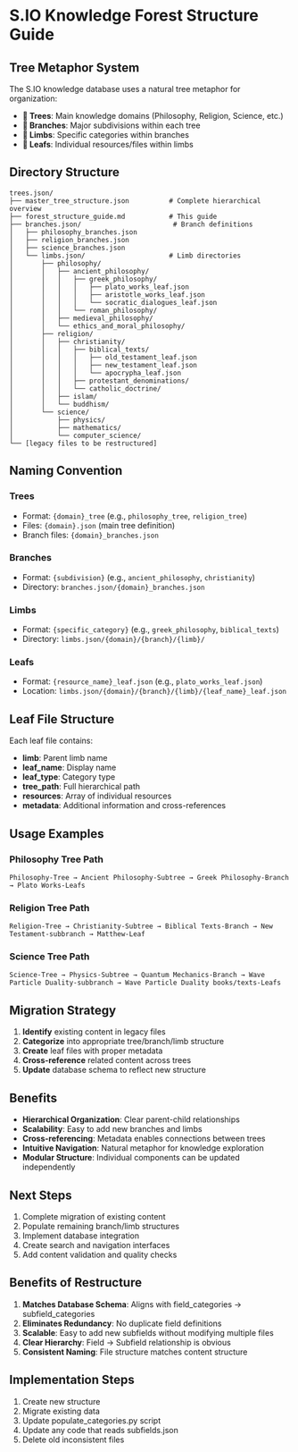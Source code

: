 # S.IO Knowledge Forest Structure Guide

## Tree Metaphor System

The S.IO knowledge database uses a natural tree metaphor for organization:

- **🌳 Trees**: Main knowledge domains (Philosophy, Religion, Science, etc.)
- **🌿 Branches**: Major subdivisions within each tree
- **🌱 Limbs**: Specific categories within branches
- **🍃 Leafs**: Individual resources/files within limbs

## Directory Structure

```
trees.json/
├── master_tree_structure.json          # Complete hierarchical overview
├── forest_structure_guide.md           # This guide
├── branches.json/                       # Branch definitions
│   ├── philosophy_branches.json
│   ├── religion_branches.json
│   ├── science_branches.json
│   └── limbs.json/                     # Limb directories
│       ├── philosophy/
│       │   ├── ancient_philosophy/
│       │   │   ├── greek_philosophy/
│       │   │   │   ├── plato_works_leaf.json
│       │   │   │   ├── aristotle_works_leaf.json
│       │   │   │   └── socratic_dialogues_leaf.json
│       │   │   └── roman_philosophy/
│       │   ├── medieval_philosophy/
│       │   └── ethics_and_moral_philosophy/
│       ├── religion/
│       │   ├── christianity/
│       │   │   ├── biblical_texts/
│       │   │   │   ├── old_testament_leaf.json
│       │   │   │   ├── new_testament_leaf.json
│       │   │   │   └── apocrypha_leaf.json
│       │   │   ├── protestant_denominations/
│       │   │   └── catholic_doctrine/
│       │   ├── islam/
│       │   └── buddhism/
│       └── science/
│           ├── physics/
│           ├── mathematics/
│           └── computer_science/
└── [legacy files to be restructured]
```

## Naming Convention

### Trees
- Format: `{domain}_tree` (e.g., `philosophy_tree`, `religion_tree`)
- Files: `{domain}.json` (main tree definition)
- Branch files: `{domain}_branches.json`

### Branches
- Format: `{subdivision}` (e.g., `ancient_philosophy`, `christianity`)
- Directory: `branches.json/{domain}_branches.json`

### Limbs
- Format: `{specific_category}` (e.g., `greek_philosophy`, `biblical_texts`)
- Directory: `limbs.json/{domain}/{branch}/{limb}/`

### Leafs
- Format: `{resource_name}_leaf.json` (e.g., `plato_works_leaf.json`)
- Location: `limbs.json/{domain}/{branch}/{limb}/{leaf_name}_leaf.json`

## Leaf File Structure

Each leaf file contains:
- **limb**: Parent limb name
- **leaf_name**: Display name
- **leaf_type**: Category type
- **tree_path**: Full hierarchical path
- **resources**: Array of individual resources
- **metadata**: Additional information and cross-references

## Usage Examples

### Philosophy Tree Path
```
Philosophy-Tree → Ancient Philosophy-Subtree → Greek Philosophy-Branch → Plato Works-Leafs
```

### Religion Tree Path  
```
Religion-Tree → Christianity-Subtree → Biblical Texts-Branch → New Testament-subbranch → Matthew-Leaf
```

### Science Tree Path
```
Science-Tree → Physics-Subtree → Quantum Mechanics-Branch → Wave Particle Duality-subbranch → Wave Particle Duality books/texts-Leafs
```

## Migration Strategy

1. **Identify** existing content in legacy files
2. **Categorize** into appropriate tree/branch/limb structure
3. **Create** leaf files with proper metadata
4. **Cross-reference** related content across trees
5. **Update** database schema to reflect new structure

## Benefits

- **Hierarchical Organization**: Clear parent-child relationships
- **Scalability**: Easy to add new branches and limbs
- **Cross-referencing**: Metadata enables connections between trees
- **Intuitive Navigation**: Natural metaphor for knowledge exploration
- **Modular Structure**: Individual components can be updated independently

## Next Steps

1. Complete migration of existing content
2. Populate remaining branch/limb structures
3. Implement database integration
4. Create search and navigation interfaces
5. Add content validation and quality checks

## Benefits of Restructure
1. **Matches Database Schema**: Aligns with field_categories → subfield_categories
2. **Eliminates Redundancy**: No duplicate field definitions
3. **Scalable**: Easy to add new subfields without modifying multiple files
4. **Clear Hierarchy**: Field → Subfield relationship is obvious
5. **Consistent Naming**: File structure matches content structure

## Implementation Steps
1. Create new structure
2. Migrate existing data
3. Update populate_categories.py script
4. Update any code that reads subfields.json
5. Delete old inconsistent files
